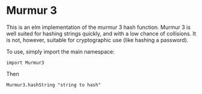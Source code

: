 # Murmur 3

This is an elm implementation of the murmur 3 hash function.
Murmur 3 is well suited for hashing strings quickly, and with a low chance of collisions.
It is not, however, suitable for cryptographic use (like hashing a password).

To use, simply import the main namespace:

    import Murmur3

Then

    Murmur3.hashString "string to hash"
